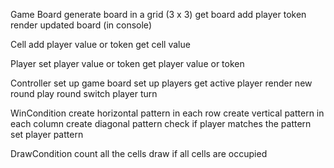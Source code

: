 Game Board
generate board in a grid (3 x 3)
get board
add player token
render updated board (in console)

Cell 
add player value or token
get cell value

Player
set player value or token
get player value or token

Controller
set up game board
set up players
get active player
render new round
play round
switch player turn

WinCondition
create horizontal pattern in each row
create vertical pattern in each column
create diagonal pattern
check if player matches the pattern
set player pattern

DrawCondition
count all the cells
draw if all cells are occupied